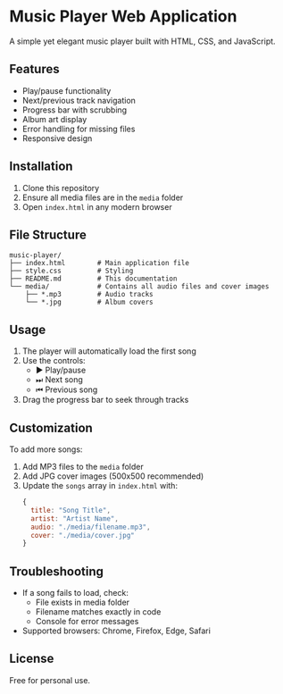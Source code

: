 # Music Player Web Application

A simple yet elegant music player built with HTML, CSS, and JavaScript.

## Features

- Play/pause functionality
- Next/previous track navigation
- Progress bar with scrubbing
- Album art display
- Error handling for missing files
- Responsive design

## Installation

1. Clone this repository
2. Ensure all media files are in the `media` folder
3. Open `index.html` in any modern browser

## File Structure

```
music-player/
├── index.html        # Main application file
├── style.css         # Styling
├── README.md         # This documentation
└── media/            # Contains all audio files and cover images
    ├── *.mp3         # Audio tracks
    └── *.jpg         # Album covers
```

## Usage

1. The player will automatically load the first song
2. Use the controls:
   - ▶️ Play/pause
   - ⏭ Next song
   - ⏮ Previous song
3. Drag the progress bar to seek through tracks

## Customization

To add more songs:
1. Add MP3 files to the `media` folder
2. Add JPG cover images (500x500 recommended)
3. Update the `songs` array in `index.html` with:
   ```javascript
   {
     title: "Song Title",
     artist: "Artist Name",
     audio: "./media/filename.mp3",
     cover: "./media/cover.jpg"
   }
   ```

## Troubleshooting

- If a song fails to load, check:
  - File exists in media folder
  - Filename matches exactly in code
  - Console for error messages
- Supported browsers: Chrome, Firefox, Edge, Safari

## License

Free for personal use.

